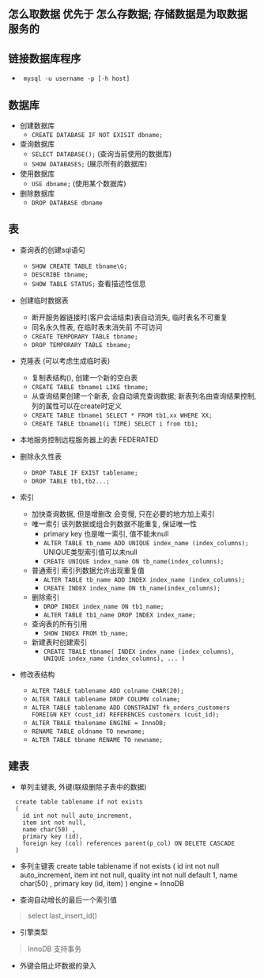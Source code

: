 ## 怎么取数据 优先于 怎么存数据; 存储数据是为取数据服务的 

## 链接数据库程序
* ` mysql -u username -p [-h host]`  

## 数据库
* 创建数据库
    * ` CREATE DATABASE IF NOT EXISIT dbname; `
* 查询数据库
    * ` SELECT DATABASE(); ` (查询当前使用的数据库)
    * ` SHOW DATABASES; ` (展示所有的数据库)
* 使用数据库
    * ` USE dbname; ` (使用某个数据库)
* 删除数据库
  * ` DROP DATABASE dbname `


## 表
* 查询表的创建sql语句
  * `SHOW CREATE TABLE tbname\G; `
  * `DESCRIBE tbname;`
  * `SHOW TABLE STATUS;` 查看描述性信息

* 创建临时数据表
  * 断开服务器链接时(客户会话结束)表自动消失, 临时表名不可重复
  * 同名永久性表, 在临时表未消失前 不可访问
  * ` CREATE TEMPORARY TABLE tbname; `
  * ` DROP TEMPORARY TABLE tbname; `
* 克隆表 (可以考虑生成临时表)
  * 复制表结构(), 创建一个新的空白表
  * ` CREATE TABLE tbname1 LIKE tbname; `
  * 从查询结果创建一个新表, 会自动填充查询数据; 新表列名由查询结果控制, 列的属性可以在create时定义
  * ` CREATE TABLE tbname1 SELECT * FROM tb1,xx WHERE XX; `
  * ` CREATE TABLE tbname1(i TIME) SELECT i from tb1; `
* 本地服务控制远程服务器上的表 FEDERATED
* 删除永久性表
  * `DROP TABLE IF EXIST tablename;`
  * `DROP TABLE tb1,tb2...; `
* 索引 
  * 加快查询数据, 但是增删改 会变慢, 只在必要的地方加上索引
  * 唯一索引 该列数据或组合列数据不能重复, 保证唯一性
    * primary key 也是唯一索引, 值不能未null
    * ` ALTER TABLE tb_name ADD UNIQUE index_name (index_columns); ` UNIQUE类型索引值可以未null
    * ` CREATE UNIQUE index_name ON tb_name(index_columns); `
  * 普通索引 索引列数据允许出现重复值
    * ` ALTER TABLE tb_name ADD INDEX index_name (index_columns); `
    * ` CREATE INDEX index_name ON tb_name(index_columns); `
  * 删除索引
    * ` DROP INDEX index_name ON tb1_name; `
    * ` ALTER TABLE tb1_name DROP INDEX index_name; `
  * 查询表的所有引用
    * ` SHOW INDEX FROM tb_name; `
  * 新建表时创建索引
    * `
        CREATE TBALE tbname(
          INDEX index_name (index_columns),
          UNIQUE index_name (index_columns),
          ...
        )
      `
* 修改表结构
  * `ALTER TABLE tablename ADD colname CHAR(20);`
  * `ALTER TABLE tablename DROP COLUMN colname;`
  * `ALTER TABLE tablename ADD CONSTRAINT fk_orders_customers FOREIGN KEY (cust_id) REFERENCES customers (cust_id);`
  * `ALTER TBALE tbalename ENGINE = InnoDB;`
  * `RENAME TABLE oldname TO newname;`
  * `ALTER TABLE tbname RENAME TO newname;`

## 建表 
  * 单列主键表, 外键(联级删除子表中的数据)
  ```
    create table tablename if not exists
    (
      id int not null auto_increment,
      item int not null,
      name char(50) ,
      primary key (id),
      foreign key (col) references parent(p_col) ON DELETE CASCADE
    )   
  ```

* 多列主键表
create table tablename if not exists
(
    id int not null auto_increment,
    item int not null,
    quality int not null default 1,
    name char(50) ,
    primary key (id, item)
) engine = InnoDB

* 查询自动增长的最后一个索引值
> select last_insert_id()

* 引擎类型 
> InnoDB 支持事务

* 外键会阻止坏数据的录入